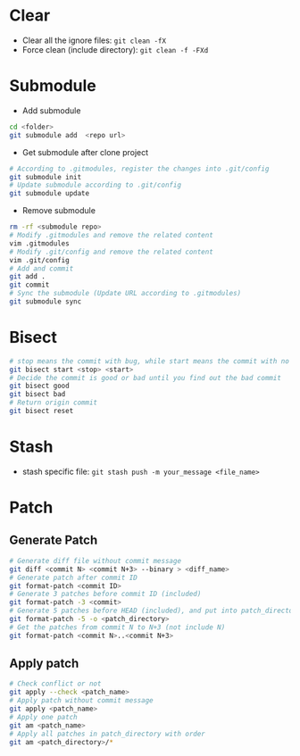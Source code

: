 # Clear
* Clear all the ignore files: `git clean -fX`
* Force clean (include directory): `git clean -f -FXd`

# Submodule
* Add submodule
```bash
cd <folder>
git submodule add  <repo url>
```
* Get submodule after clone project
```bash
# According to .gitmodules, register the changes into .git/config
git submodule init
# Update submodule according to .git/config
git submodule update
```
* Remove submodule
```bash
rm -rf <submodule repo>
# Modify .gitmodules and remove the related content
vim .gitmodules
# Modify .git/config and remove the related content
vim .git/config
# Add and commit
git add .
git commit 
# Sync the submodule (Update URL according to .gitmodules)
git submodule sync
```

# Bisect
```bash
# stop means the commit with bug, while start means the commit with no bug
git bisect start <stop> <start>
# Decide the commit is good or bad until you find out the bad commit
git bisect good
git bisect bad
# Return origin commit
git bisect reset
```

# Stash
* stash specific file: `git stash push -m your_message <file_name>`

# Patch
## Generate Patch
```bash
# Generate diff file without commit message
git diff <commit N> <commit N+3> --binary > <diff_name>
# Generate patch after commit ID
git format-patch <commit ID>
# Generate 3 patches before commit ID (included)
git format-patch -3 <commit>
# Generate 5 patches before HEAD (included), and put into patch_directory
git format-patch -5 -o <patch_directory>
# Get the patches from commit N to N+3 (not include N)
git format-patch <commit N>..<commit N+3>
```

## Apply patch
```bash
# Check conflict or not
git apply --check <patch_name>
# Apply patch without commit message
git apply <patch_name>
# Apply one patch
git am <patch_name>
# Apply all patches in patch_directory with order
git am <patch_directory>/*
```
